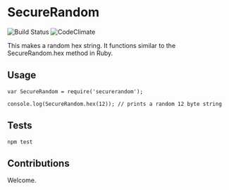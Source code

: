 # SecureRandom

![Build Status](https://travis-ci.org/RobZolkos/securerandom.png?branch=master)
![CodeClimate](https://codeclimate.com/github/RobZolkos/securerandom.png)

This makes a random hex string.  It functions similar to the SecureRandom.hex method in Ruby.

## Usage

```
var SecureRandom = require('securerandom');

console.log(SecureRandom.hex(12)); // prints a random 12 byte string
```

## Tests

``` npm test ```

## Contributions

Welcome.

